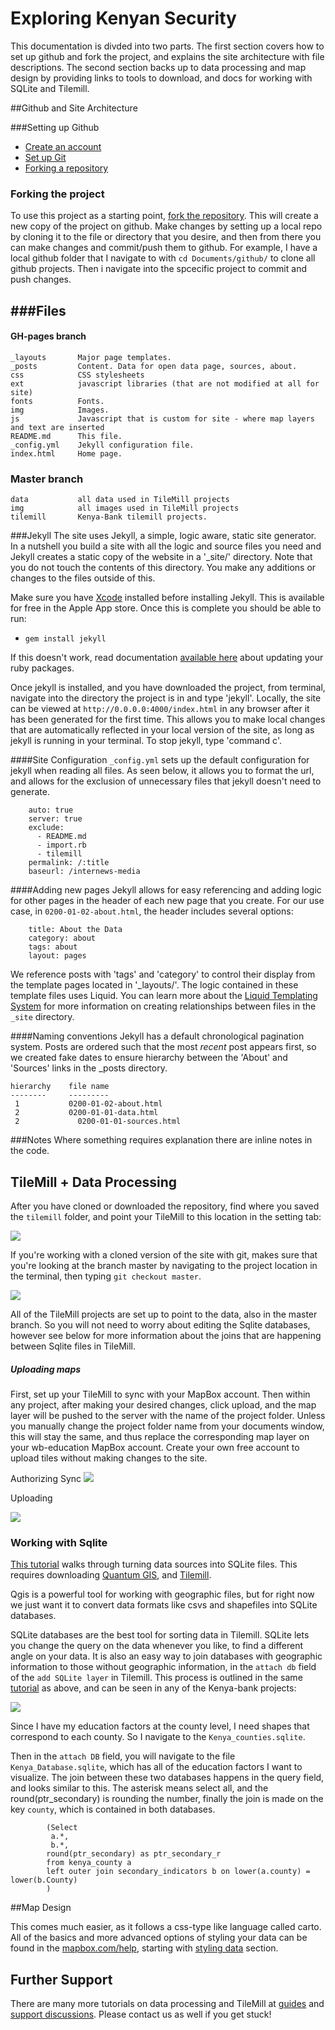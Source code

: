 # Exploring Kenyan Security

This documentation is divded into two parts. The first section covers how to set up github and fork the project, and explains the site architecture with file descriptions. The second section backs up to data processing and map design by providing links to tools to download, and docs for working with SQLite and Tilemill. 

##Github and Site Architecture

###Setting up Github
 - [Create an account](https://github.com/signup/free)
 - [Set up Git](http://help.github.com/mac-set-up-git/)
 - [Forking a repository](http://help.github.com/fork-a-repo/)


### Forking the project
To use this project as a starting point, [fork the repository](http://help.github.com/fork-a-repo). This will create a new copy of the project on github. Make changes by setting up a local repo by cloning it to the file or directory that you desire, and then from there you can make changes and commit/push them to github. For example, I have a local github folder that I navigate to with `cd Documents/github/` to clone all github projects. Then i navigate into the spcecific project to commit and push changes. 

###Files
-----

#### GH-pages branch

    _layouts       Major page templates.
    _posts         Content. Data for open data page, sources, about.
    css            CSS stylesheets
    ext            javascript libraries (that are not modified at all for site)
    fonts          Fonts.
    img            Images.
    js             Javascript that is custom for site - where map layers and text are inserted 
    README.md      This file.
    _config.yml    Jekyll configuration file.
    index.html     Home page.
    
### Master branch     
    
    data           all data used in TileMill projects
    img            all images used in TileMill projects
    tilemill       Kenya-Bank tilemill projects.


###Jekyll
The site uses Jekyll, a simple, logic aware, static site generator. In a nutshell you build a site with all the logic and source files you need and Jekyll creates a static copy of the website in a '_site/' directory. Note that you do not touch the contents of this directory. You make any additions or changes to the files outside of this.

Make sure you have [Xcode](https://developer.apple.com/technologies/tools/) installed before installing Jekyll. This is available for free in the Apple App store.  Once this is complete you should be able to run: 

- `gem install jekyll`

If this doesn't work, read documentation [available here](https://github.com/mojombo/jekyll/wiki/install) about updating your ruby packages.

Once jekyll is installed, and you have downloaded the project, from terminal, navigate into the directory the project is in and type 'jekyll'. Locally, the site can be viewed at `http://0.0.0.0:4000/index.html` in any browser after it has been generated for the first time. This allows you to make local changes that are automatically reflected in your local version of the site, as long as jekyll is running in your terminal. To stop jekyll, type 'command c'.

####Site Configuration
`_config.yml` sets up the default configuration for jekyll when reading all files. As seen below, it allows you to format the url, and allows for the exclusion of unnecessary files that jekyll doesn't need to generate.

		auto: true
		server: true
		exclude:
		  - README.md
		  - import.rb
		  - tilemill
		permalink: /:title
		baseurl: /internews-media

####Adding new pages
Jekyll allows for easy referencing and adding logic for other pages in the header of each new page that you create. For our use case, in `0200-01-02-about.html`, the header includes several options:

		title: About the Data
		category: about
		tags: about
		layout: pages

We reference posts with 'tags' and 'category' to control their display from the template pages located in '_layouts/'. The logic contained in these template files uses Liquid. You can learn more about the [Liquid Templating System](https://github.com/shopify/liquid/wiki/liquid-for-designers) for more information on creating relationships between files in the `_site` directory.

####Naming conventions
Jekyll has a default chronological pagination system. Posts are ordered such that the most *recent* post appears first, so we created fake dates to ensure hierarchy between the 'About' and 'Sources' links in the _posts directory.

    hierarchy    file name
    --------     ---------
     1           0200-01-02-about.html
     2           0200-01-01-data.html
     2       	   0200-01-01-sources.html

###Notes
Where something requires explanation there are inline notes in the code.

## TileMill + Data Processing 

After you have cloned or downloaded the repository, find where you saved the `tilemill` folder, and point your TileMill to this location in the setting tab: 

![](https://img.skitch.com/20120628-9xb3u6if563m3k6tt5nbkyqke.png)

If you're working with a cloned version of the site with git, makes sure that you're looking at the branch master by navigating to the project location in the terminal, then typing `git checkout master`.

![](https://img.skitch.com/20120628-pkts8e5snk4tx6h1iwe7qrd2qy.png)

All of the TileMill projects are set up to point to the data, also in the master branch. So you will not need to worry about editing the Sqlite databases, however see below for more information about the joins that are happening between Sqlite files in TileMill. 

##### Uploading maps

First, set up your TileMill to sync with your MapBox account. Then within any project, after making your desired changes, click upload, and the map layer will be pushed to the server with the name of the project folder. Unless you manually change the project folder name from your documents window, this will stay the same, and thus replace the corresponding map layer on your wb-education MapBox account. Create your own free account to upload tiles without making changes to the site. 

Authorizing Sync 
![](https://img.skitch.com/20120628-1u1gu7jte2rgb3pjxtjbdnphdc.png)

Uploading

![](https://img.skitch.com/20120628-dm5d2b1ef7mjrus6r9dw5sbu2m.png)

### Working with Sqlite

[This tutorial](http://mapbox.com/tilemill/docs/tutorials/sqlite-work/) walks through turning data sources into SQLite files. This requires downloading [Quantum GIS](www.qgis.org), and [Tilemill](www.tilemill.com).

Qgis is a powerful tool for working with geographic files, but for right now we just want it to convert data formats like csvs and shapefiles into SQLite databases. 

SQLite databases are the best tool for sorting data in Tilemill. SQLite lets you change the query on the data whenever you like, to find a different angle on your data. It is also an easy way to join databases with geographic information to those without geographic information, in the `attach db` field of the `add SQLite layer` in Tilemill. This process is outlined in the same [tutorial](http://mapbox.com/tilemill/docs/tutorials/sqlite-work/) as above, and can be seen in any of the Kenya-bank projects: 

![](https://img.skitch.com/20120628-g3c5rbu74y1yaaiftxseuewusj.png)


Since I have my education factors at the county level, I need shapes that correspond to each county. So I navigate to the `Kenya_counties.sqlite`.

Then in the `attach DB` field, you will navigate to the file `Kenya_Database.sqlite`, which has all of the education factors I want to visualize. The join between these two databases happens in the query field, and looks similar to this. The asterisk means select all, and the round(ptr_secondary) is rounding the number, finally the join is made on the key `county`, which is contained in both databases.

            (Select
             a.*,
             b.*,
            round(ptr_secondary) as ptr_secondary_r
            from kenya_county a
            left outer join secondary_indicators b on lower(a.county) = lower(b.County)
            )
			

##Map Design 

This comes much easier, as it follows a css-type like language called carto. All of the basics and more advanced options of styling your data can be found in the [mapbox.com/help](http://mapbox.com/help), starting with [styling data](http://mapbox.com/tilemill/docs/crashcourse/styling/) section.


## Further Support
There are many more tutorials on data processing and TileMill at [guides](http://mapbox.com/tilemill/docs/guides/add-shapefile/) and [support discussions](http://support.mapbox.com/discussions/tilemill). Please contact us as well if you get stuck!
